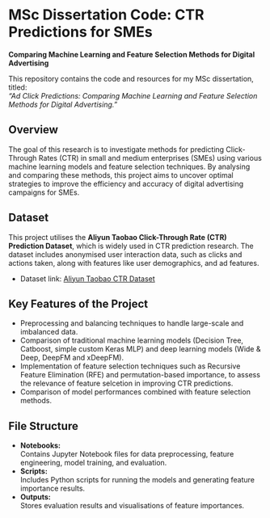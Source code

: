 # MSc Dissertation Code: CTR Predictions for SMEs  
**Comparing Machine Learning and Feature Selection Methods for Digital Advertising**  

This repository contains the code and resources for my MSc dissertation, titled:  
*“Ad Click Predictions: Comparing Machine Learning and Feature Selection Methods for Digital Advertising.”*

## Overview  
The goal of this research is to investigate methods for predicting Click-Through Rates (CTR) in small and medium enterprises (SMEs) using various machine learning models and feature selection techniques. By analysing and comparing these methods, this project aims to uncover optimal strategies to improve the efficiency and accuracy of digital advertising campaigns for SMEs.  

## Dataset  
This project utilises the **Aliyun Taobao Click-Through Rate (CTR) Prediction Dataset**, which is widely used in CTR prediction research. The dataset includes anonymised user interaction data, such as clicks and actions taken, along with features like user demographics, and ad features.  
- Dataset link: [Aliyun Taobao CTR Dataset]((https://tianchi.aliyun.com/dataset/56))  

## Key Features of the Project  
- Preprocessing and balancing techniques to handle large-scale and imbalanced data.  
- Comparison of traditional machine learning models (Decision Tree, Catboost, simple custom Keras MLP) and deep learning models (Wide & Deep, DeepFM and xDeepFM).  
- Implementation of feature selection techniques such as Recursive Feature Elimination (RFE) and permutation-based importance, to assess the relevance of feature selcetion in improving CTR predictions.  
- Comparison of model performances combined with feature selection methods.  

## File Structure  
- **Notebooks:**  
  Contains Jupyter Notebook files for data preprocessing, feature engineering, model training, and evaluation.  
- **Scripts:**  
  Includes Python scripts for running the models and generating feature importance results.  
- **Outputs:**  
  Stores evaluation results and visualisations of feature importances.  
 

